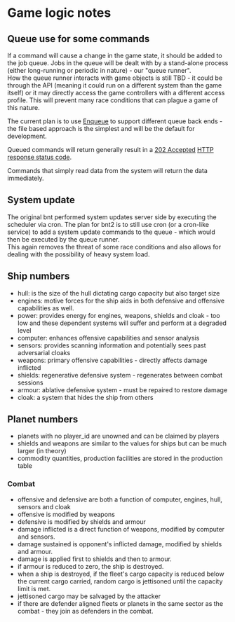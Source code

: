# Game logic notes

## Queue use for some commands
If a command will cause a change in the game state, it should be added to the job queue.  Jobs in the queue will be dealt with by a stand-alone process (either long-running or periodic in nature) - our "queue runner".  
How the queue runner interacts with game objects is still TBD - it could be through the API (meaning it could run on a different system than the game itself) or it may directly access the game controllers with a different access profile.
This will prevent many race conditions that can plague a game of this nature.

The current plan is to use [Enqueue](https://enqueue.forma-pro.com/) to support different queue back ends - the file based approach is the simplest and will be the default for development.

Queued commands will return generally result in a [202 Accepted](https://developer.mozilla.org/en-US/docs/Web/HTTP/Status/202) [HTTP response status code](https://developer.mozilla.org/en-US/docs/Web/HTTP/Status).

Commands that simply read data from the system will return the data immediately.

## System update
The original bnt performed system updates server side by executing the scheduler via cron.  The plan for bnt2 is to still use cron (or a cron-like service) to add a system update commands to the queue - which would then be executed by the queue runner.  
This again removes the threat of some race conditions and also allows for dealing with the possibility of heavy system load.

## Ship numbers

- hull: is the size of the hull dictating cargo capacity but also target size
- engines: motive forces for the ship aids in both defensive and offensive capabilities as well.
- power: provides energy for engines, weapons, shields and cloak - too low and these dependent systems will suffer and perform at a degraded level
- computer: enhances offensive capabilities and sensor analysis
- sensors: provides scanning information and potentially sees past adversarial cloaks
- weapons: primary offensive capabilities - directly affects damage inflicted
- shields: regenerative defensive system - regenerates between combat sessions
- armour: ablative defensive system - must be repaired to restore damage
- cloak: a system that hides the ship from others

## Planet numbers

- planets with no player_id are unowned and can be claimed by players
- shields and weapons are similar to the values for ships but can be much larger (in theory)
- commodity quantities, production facilities are stored in the production table

### Combat 

- offensive and defensive are both a function of computer, engines, hull, sensors and cloak
- offensive is modified by weapons
- defensive is modified by shields and armour
- damage inflicted is a direct function of weapons, modified by computer and sensors.
- damage sustained is opponent's inflicted damage, modified by shields and armour.
- damage is applied first to shields and then to armour.
- if armour is reduced to zero, the ship is destroyed.
- when a ship is destroyed, if the fleet's cargo capacity is reduced below the current cargo carried, random cargo is jettisoned until the capacity limit is met.
- jettisoned cargo may be salvaged by the attacker
- if there are defender aligned fleets or planets in the same sector as the combat - they join as defenders in the combat. 
